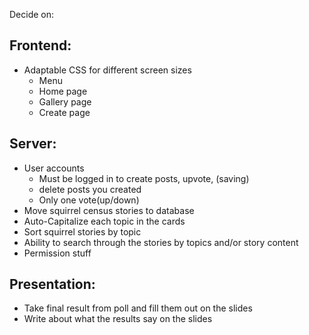 Decide on:

## **Frontend:**

-   Adaptable CSS for different screen sizes
    -   Menu
    -   Home page
    -   Gallery page
    -   Create page

## **Server:**

-   User accounts
    -   Must be logged in to create posts, upvote, (saving)
    -   delete posts you created
    -   Only one vote(up/down)
-   Move squirrel census stories to database
-   Auto-Capitalize each topic in the cards
-   Sort squirrel stories by topic
-   Ability to search through the stories by topics and/or story content
-   Permission stuff

## **Presentation:**

-   Take final result from poll and fill them out on the slides
-   Write about what the results say on the slides
